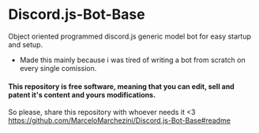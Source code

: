 # Discord.js-Bot-Base
Object oriented programmed discord.js generic model bot for easy startup and setup.

- Made this mainly because i was tired of writing a bot from scratch on every single comission.

#### This repository is **free software**, meaning that you can edit, sell and patent it's content and yours modifications.

So please, share this repository with whoever needs it <3
https://github.com/MarceloMarchezini/Discord.js-Bot-Base#readme
